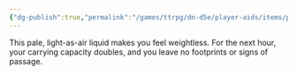 ```yaml
---
{"dg-publish":true,"permalink":"/games/ttrpg/dn-d5e/player-aids/items/potions/potion-of-featherweight/","tags":["TTRPG/DND/5e"],"noteIcon":""}
---
```



This pale, light-as-air liquid makes you feel weightless. For the next hour, your carrying capacity doubles, and you leave no footprints or signs of passage.
